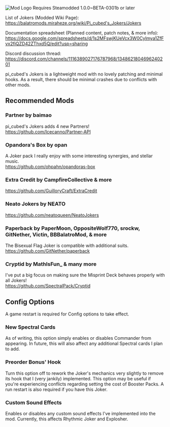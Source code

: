 ![Mod Logo](https://i.imgur.com/WgRA0cT.png)
Requires Steamodded 1.0.0~BETA-0301b or later

List of Jokers (Modded Wiki Page): https://balatromods.miraheze.org/wiki/Pi_cubed's_Jokers/Jokers

Documentation spreadsheet (Planned content, patch notes, & more info): https://docs.google.com/spreadsheets/d/1s2MFswjKUeVcx3W0Cylmya1ZfFvx2fiQZD42ZThxd5Q/edit?usp=sharing

Discord discussion thread: https://discord.com/channels/1116389027176787968/1348621804696240201

pi_cubed's Jokers is a lightweight mod with no lovely patching and minimal hooks. As a result, there should be minimal crashes due to conflicts with other mods.

## Recommended Mods
### Partner by baimao
pi_cubed's Jokers adds 4 new Partners!
https://github.com/Icecanno/Partner-API

### Opandora's Box by opan 
A Joker pack I really enjoy with some interesting synergies, and stellar music.  
https://github.com/ohpahn/opandoras-box

### Extra Credit by CampfireCollective & more  
https://github.com/GuilloryCraft/ExtraCredit

### Neato Jokers by NEATO  
https://github.com/neatoqueen/NeatoJokers

### Paperback by PaperMoon, OppositeWolf770, srockw, GitNether, Victin, BBBalatroMod, & more  
The Bisexual Flag Joker is compatible with additional suits.  
https://github.com/GitNether/paperback

### Cryptid by MathIsFun_ & many more  
I've put a big focus on making sure the Misprint Deck behaves properly with all Jokers!  
https://github.com/SpectralPack/Cryptid

## Config Options
A game restart is required for Config options to take effect.

### New Spectral Cards  
As of writing, this option simply enables or disables Commander from appearing. In future, this will also affect any additional Spectral cards I plan to add.

### Preorder Bonus' Hook  
Turn this option off to rework the Joker's mechanics very slightly to remove its hook that I (very jankily) implemented. This option may be useful if you're experiencing conflicts regarding setting the cost of Booster Packs. A run restart is also required if you have this Joker.

### Custom Sound Effects  
Enables or disables any custom sound effects I've implemented into the mod. Currently, this affects Rhythmic Joker and Explosher.
